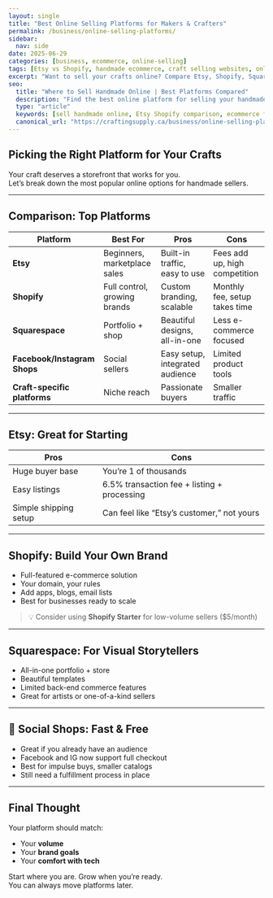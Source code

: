 ```yaml
---
layout: single
title: "Best Online Selling Platforms for Makers & Crafters"
permalink: /business/online-selling-platforms/
sidebar:
  nav: side
date: 2025-06-29
categories: [business, ecommerce, online-selling]
tags: [Etsy vs Shopify, handmade ecommerce, craft selling websites, online platforms, selling handmade]
excerpt: "Want to sell your crafts online? Compare Etsy, Shopify, Squarespace, social selling, and more to find the best platform for your creative business."
seo:
  title: "Where to Sell Handmade Online | Best Platforms Compared"
  description: "Find the best online platform for selling your handmade crafts. Compare Etsy, Shopify, Squarespace, and social media shops to grow your business."
  type: "article"
  keywords: [sell handmade online, Etsy Shopify comparison, ecommerce for crafters, craft selling websites]
  canonical_url: "https://craftingsupply.ca/business/online-selling-platforms/"
---
```


## Picking the Right Platform for Your Crafts

Your craft deserves a storefront that works for you.  
Let’s break down the most popular online options for handmade sellers.

---

## Comparison: Top Platforms

| Platform | Best For | Pros | Cons |
|----------|----------|------|------|
| **Etsy** | Beginners, marketplace sales | Built-in traffic, easy to use | Fees add up, high competition |
| **Shopify** | Full control, growing brands | Custom branding, scalable | Monthly fee, setup takes time |
| **Squarespace** | Portfolio + shop | Beautiful designs, all-in-one | Less e-commerce focused |
| **Facebook/Instagram Shops** | Social sellers | Easy setup, integrated audience | Limited product tools |
| **Craft-specific platforms** | Niche reach | Passionate buyers | Smaller traffic |

---

## Etsy: Great for Starting

| Pros | Cons |
|------|------|
| Huge buyer base | You’re 1 of thousands |
| Easy listings | 6.5% transaction fee + listing + processing |
| Simple shipping setup | Can feel like “Etsy’s customer,” not yours |

---

## Shopify: Build Your Own Brand

- Full-featured e-commerce solution  
- Your domain, your rules  
- Add apps, blogs, email lists  
- Best for businesses ready to scale

> 💡 Consider using **Shopify Starter** for low-volume sellers ($5/month)

---

## Squarespace: For Visual Storytellers

- All-in-one portfolio + store  
- Beautiful templates  
- Limited back-end commerce features  
- Great for artists or one-of-a-kind sellers

---

## 📱 Social Shops: Fast & Free

- Great if you already have an audience  
- Facebook and IG now support full checkout  
- Best for impulse buys, smaller catalogs  
- Still need a fulfillment process in place

---

## Final Thought

Your platform should match:

- Your **volume**
- Your **brand goals**
- Your **comfort with tech**

Start where you are. Grow when you’re ready.  
You can always move platforms later.
